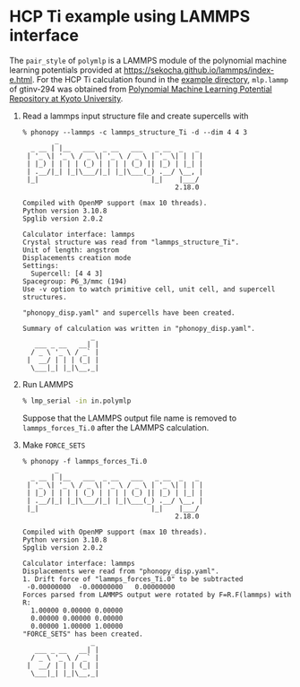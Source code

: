 # HCP Ti example using LAMMPS interface

The `pair_style` of `polymlp` is a LAMMPS module of the polynomial machine
learning potentials provided at https://sekocha.github.io/lammps/index-e.html.
For the HCP Ti calculation found in the [example
directory](https://github.com/phonopy/phonopy/tree/develop/example), `mlp.lammp`
of gtinv-294 was obtained from [Polynomial Machine Learning Potential Repository
at Kyoto
University](http://cms.mtl.kyoto-u.ac.jp/seko/mlp-repository/index.html).

1. Read a lammps input structure file and create supercells with

   ```
   % phonopy --lammps -c lammps_structure_Ti -d --dim 4 4 3
           _
     _ __ | |__   ___  _ __   ___   _ __  _   _
    | '_ \| '_ \ / _ \| '_ \ / _ \ | '_ \| | | |
    | |_) | | | | (_) | | | | (_) || |_) | |_| |
    | .__/|_| |_|\___/|_| |_|\___(_) .__/ \__, |
    |_|                            |_|    |___/
                                         2.18.0

   Compiled with OpenMP support (max 10 threads).
   Python version 3.10.8
   Spglib version 2.0.2

   Calculator interface: lammps
   Crystal structure was read from "lammps_structure_Ti".
   Unit of length: angstrom
   Displacements creation mode
   Settings:
     Supercell: [4 4 3]
   Spacegroup: P6_3/mmc (194)
   Use -v option to watch primitive cell, unit cell, and supercell structures.

   "phonopy_disp.yaml" and supercells have been created.

   Summary of calculation was written in "phonopy_disp.yaml".
                    _
      ___ _ __   __| |
     / _ \ '_ \ / _` |
    |  __/ | | | (_| |
     \___|_| |_|\__,_|
   ```

2. Run LAMMPS

   ```bash
   % lmp_serial -in in.polymlp
   ```

   Suppose that the LAMMPS output file name is removed to `lammps_forces_Ti.0`
   after the LAMMPS calculation.

3. Make `FORCE_SETS`

   ```
   % phonopy -f lammps_forces_Ti.0
           _
     _ __ | |__   ___  _ __   ___   _ __  _   _
    | '_ \| '_ \ / _ \| '_ \ / _ \ | '_ \| | | |
    | |_) | | | | (_) | | | | (_) || |_) | |_| |
    | .__/|_| |_|\___/|_| |_|\___(_) .__/ \__, |
    |_|                            |_|    |___/
                                         2.18.0

   Compiled with OpenMP support (max 10 threads).
   Python version 3.10.8
   Spglib version 2.0.2

   Calculator interface: lammps
   Displacements were read from "phonopy_disp.yaml".
   1. Drift force of "lammps_forces_Ti.0" to be subtracted
    -0.00000000  -0.00000000   0.00000000
   Forces parsed from LAMMPS output were rotated by F=R.F(lammps) with R:
     1.00000 0.00000 0.00000
     0.00000 0.00000 0.00000
     0.00000 1.00000 1.00000
   "FORCE_SETS" has been created.
                    _
      ___ _ __   __| |
     / _ \ '_ \ / _` |
    |  __/ | | | (_| |
     \___|_| |_|\__,_|
   ```
